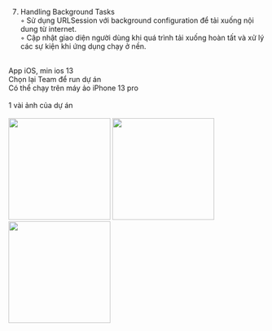 7. Handling Background Tasks<br/>
◦ Sử dụng URLSession với background configuration để tải xuống nội dung từ internet.<br/>
◦ Cập nhật giao diện người dùng khi quá trình tải xuống hoàn tất và xử lý các sự kiện khi ứng dụng chạy ở nền.<br/>
<br>
App iOS, min ios 13<br/>
Chọn lại Team để run dự án<br/>
Có thể chạy trên máy ảo iPhone 13 pro<br/>
<br>
1 vài ảnh của dự án<br>
<br>
<img src="https://github.com/user-attachments/assets/f666f9bb-568c-4278-889a-bdd4fa415f73" width="200" />
<img src="https://github.com/user-attachments/assets/e112fc7e-7b89-4925-89d6-add82685e47c" width="200" />
<img src="https://github.com/user-attachments/assets/e37b1618-5ca2-4818-a629-77d9b0ca40ff" width="200" />

